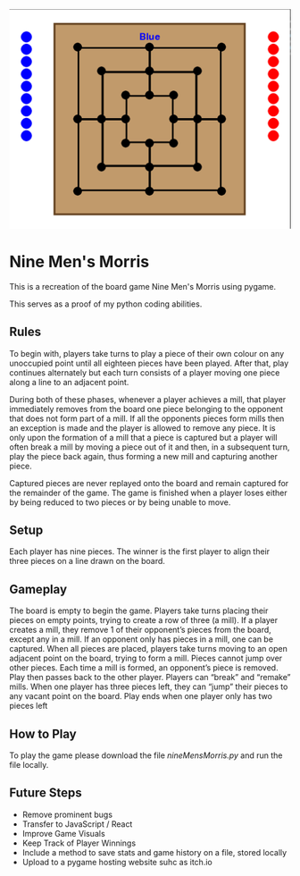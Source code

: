 <img src="Demo.png" />

# Nine Men's Morris 

This is a recreation of the board game Nine Men's Morris using pygame. 

This serves as a proof of my python coding abilities. 

## Rules
To begin with, players take turns to play a piece of their own colour on any unoccupied point until all eighteen pieces have been played. After that, play continues alternately but each turn consists of a player moving one piece along a line to an adjacent point.

During both of these phases, whenever a player achieves a mill, that player immediately removes from the board one piece belonging to the opponent that does not form part of a mill. If all the opponents pieces form mills then an exception is made and the player is allowed to remove any piece. It is only upon the formation of a mill that a piece is captured but a player will often break a mill by moving a piece out of it and then, in a subsequent turn, play the piece back again, thus forming a new mill and capturing another piece.

Captured pieces are never replayed onto the board and remain captured for the remainder of the game. The game is finished when a player loses either by being reduced to two pieces or by being unable to move.

## Setup 

Each player has nine pieces. The winner is the first player to align their three pieces on a line drawn on the
board.

## Gameplay

The board is empty to begin the game. Players take turns placing their pieces on empty points,
trying to create a row of three (a mill). If a player creates a mill, they remove 1 of their opponent’s pieces from
the board, except any in a mill. If an opponent only has pieces in a mill, one can be captured. When all pieces
are placed, players take turns moving to an open adjacent point on the board, trying to form a mill. Pieces
cannot jump over other pieces. Each time a mill is formed, an opponent’s piece is removed. Play then passes
back to the other player. Players can “break” and “remake” mills. When one player has three pieces left, they
can “jump” their pieces to any vacant point on the board. Play ends when one player only has two pieces left

## How to Play

To play the game please download the file <em>nineMensMorris.py</em> and run the file locally. 

## Future Steps 
<ul>
  <li>Remove prominent bugs</li>
  <li>Transfer to JavaScript / React</li>
  <li>Improve Game Visuals</li>
  <li>Keep Track of Player Winnings</li>
  <li>Include a method to save stats and game history on a file, stored locally</li>
  <li>Upload to a pygame hosting website suhc as itch.io</li>
</ul>
